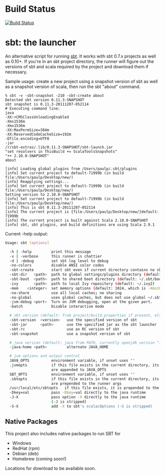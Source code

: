 # Build Status

[![Build Status](https://travis-ci.org/sbt/sbt-launcher-package.svg?branch=master)](https://travis-ci.org/sbt/sbt-launcher-package)

sbt: the launcher
==================

An alternative script for running [sbt](https://github.com/sbt/sbt).
It works with sbt 0.7.x projects as well as 0.10+. If you're in an sbt
project directory, the runner will figure out the versions of sbt and
scala required by the project and download them if necessary.

Sample usage: create a new project using a snapshot version of sbt as
well as a snapshot version of scala, then run the sbt "about" command.

    % sbt -v -sbt-snapshot -210 -sbt-create about
    Detected sbt version 0.11.3-SNAPSHOT
    sbt snapshot is 0.11.3-20111207-052114
    # Executing command line:
    java
    -XX:+CMSClassUnloadingEnabled
    -Xms1536m
    -Xmx1536m
    -XX:MaxPermSize=384m
    -XX:ReservedCodeCacheSize=192m
    -Dfile.encoding=UTF8
    -jar
    /r/sbt-extras/.lib/0.11.3-SNAPSHOT/sbt-launch.jar
    "set resolvers in ThisBuild += ScalaToolsSnapshots"
    "++ 2.10.0-SNAPSHOT"
    about

    [info] Loading global plugins from /Users/paulp/.sbt/plugins
    [info] Set current project to default-71999b (in build file:/Users/paulp/Desktop/new/)
    [info] Reapplying settings...
    [info] Set current project to default-71999b (in build file:/Users/paulp/Desktop/new/)
    Setting version to 2.10.0-SNAPSHOT
    [info] Set current project to default-71999b (in build file:/Users/paulp/Desktop/new/)
    [info] This is sbt 0.11.3-20111207-052114
    [info] The current project is {file:/Users/paulp/Desktop/new/}default-71999b
    [info] The current project is built against Scala 2.10.0-SNAPSHOT
    [info] sbt, sbt plugins, and build definitions are using Scala 2.9.1

Current -help output:
```bash
Usage: sbt [options]

  -h | -help         print this message
  -v | -verbose      this runner is chattier
  -d | -debug        set sbt log level to debug
  -no-colors         disable ANSI color codes
  -sbt-create        start sbt even if current directory contains no sbt project
  -sbt-dir   <path>  path to global settings/plugins directory (default: ~/.sbt)
  -sbt-boot  <path>  path to shared boot directory (default: ~/.sbt/boot in 0.11 series)
  -ivy       <path>  path to local Ivy repository (default: ~/.ivy2)
  -mem    <integer>  set memory options (default: 1024, which is -Xms1024m -Xmx1024m -XX:ReservedCodeCacheSize=128m -XX:MaxMetaspaceSize=256m)
  -no-share          use all local caches; no sharing
  -no-global         uses global caches, but does not use global ~/.sbt directory.
  -jvm-debug <port>  Turn on JVM debugging, open at the given port.
  -batch             Disable interactive mode

  # sbt version (default: from project/build.properties if present, else latest release)
  -sbt-version  <version>   use the specified version of sbt
  -sbt-jar      <path>      use the specified jar as the sbt launcher
  -sbt-rc                   use an RC version of sbt
  -sbt-snapshot             use a snapshot version of sbt

  # java version (default: java from PATH, currently openjdk version "1.8.0_172")
  -java-home <path>         alternate JAVA_HOME

  # jvm options and output control
  JAVA_OPTS          environment variable, if unset uses ""
  .jvmopts           if this file exists in the current directory, its contents
                     are appended to JAVA_OPTS
  SBT_OPTS           environment variable, if unset uses ""
  .sbtopts           if this file exists in the current directory, its contents
                     are prepended to the runner args
  /usr/local/etc/sbtopts   if this file exists, it is prepended to the runner args
  -Dkey=val          pass -Dkey=val directly to the java runtime
  -J-X               pass option -X directly to the java runtime
                     (-J is stripped)
  -S-X               add -X to sbt's scalacOptions (-S is stripped)
```

## Native Packages ##

This project also includes native packages to run SBT for 

* Windows
* RedHat (rpm)
* Debian (deb)
* Homebrew (coming soon!)

Locations for download to be available soon.

